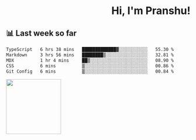 <div align="right" >
   
   <H1>Hi, I'm Pranshu!</H1>

</div>

## 📊 Last week so far
<!--START_SECTION:waka-->

```txt
TypeScript   6 hrs 38 mins   █████████████▓░░░░░░░░░░░   55.30 %
Markdown     3 hrs 56 mins   ████████▒░░░░░░░░░░░░░░░░   32.81 %
MDX          1 hr 4 mins     ██▒░░░░░░░░░░░░░░░░░░░░░░   08.90 %
CSS          6 mins          ▒░░░░░░░░░░░░░░░░░░░░░░░░   00.86 %
Git Config   6 mins          ▒░░░░░░░░░░░░░░░░░░░░░░░░   00.84 %
```

<!--END_SECTION:waka-->


<img align="left" width="150" src="https://user-images.githubusercontent.com/70943732/209951571-93b7afe5-f523-4683-b725-5d94b287e94e.png">

